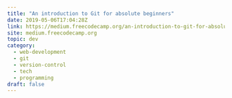 ```yaml
---
title: "An introduction to Git for absolute beginners"
date: 2019-05-06T17:04:28Z
link: https://medium.freecodecamp.org/an-introduction-to-git-for-absolute-beginners-86fa1d32ff71?source=rss----336d898217ee---4&utm_medium=RSS&utm_source=news.12bit.vn
site: medium.freecodecamp.org
topic: dev
category:
  - web-development
  - git
  - version-control
  - tech
  - programming
draft: false
---
```

